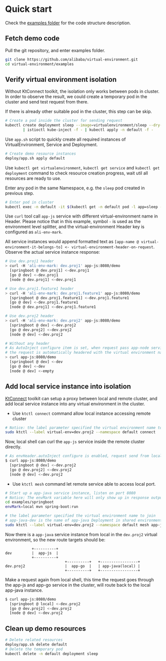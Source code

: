 # Quick start

Check the [examples folder](https://github.com/alibaba/virtual-environment/tree/master/examples) for the code structure description.

## Fetch demo code

Pull the git repository, and enter examples folder.

```bash
git clone https://github.com/alibaba/virtual-environment.git
cd virtual-environment/examples
```

## Verify virtual environment isolation

Without KtConnect toolkit, the isolation only works between pods in cluster. In order to observe the result, we could create a temporary pod in the cluster and send test request from there.

If there is already other suitable pod in the cluster, this step can be skip.

```bash
# Create a pod inside the cluster for sending request
kubectl create deployment sleep --image=virtualenvironment/sleep --dry-run -o yaml \
        | istioctl kube-inject -f - | kubectl apply -n default -f -
```

Use `app.sh` script to quickly create all required instances of VirtualEnvironment, Service and Deployment.

```bash
# Create demo resource instances
deploy/app.sh apply default
```

Use `kubectl get virtualenvironment`, `kubectl get service` and `kubectl get deployment` command to check resource creation progress, wait util all resources are ready to use.

Enter any pod in the same Namespace, e.g. the `sleep` pod created in previous step.

```bash
# Enter pod in cluster
kubectl exec -n default -it $(kubectl get -n default pod -l app=sleep -o jsonpath='{.items[0].metadata.name}') /bin/sh
```

Use `curl` tool call `app-js` service with different virtual-environment name in Header. Please notice that in this example, symbol `-` is used as the environment level splitter, and the virtual-environment Header key is configured as `ali-env-mark`.

All service instances would append formatted text as `[app-name @ virtual-environment-it-belongs-to] <- virtual-environment-header-on-request`. Observe the actual service instance response:

```bash
# Use dev.proj1 header
> curl -H 'ali-env-mark: dev.proj1' app-js:8080/demo
  [springboot @ dev.proj1] <-dev.proj1
  [go @ dev] <-dev.proj1
  [node @ dev.proj1] <-dev.proj1

# Use dev.proj1.feature1 header
> curl -H 'ali-env-mark: dev.proj1.feature1' app-js:8080/demo
  [springboot @ dev.proj1.feature1] <-dev.proj1.feature1
  [go @ dev] <-dev.proj1.feature1
  [node @ dev.proj1] <-dev.proj1.feature1

# Use dev.proj2 header
> curl -H 'ali-env-mark: dev.proj2' app-js:8080/demo
  [springboot @ dev] <-dev.proj2
  [go @ dev.proj2] <-dev.proj2
  [node @ dev] <-dev.proj2

# Without any header
# As AutoInject configure item is set, when request pass app-node service,
# the request is automatically headered with the virtual environment name where the Pod is located.
> curl app-js:8080/demo
  [springboot @ dev] <-dev
  [go @ dev] <-dev
  [node @ dev] <-empty
```

## Add local service instance into isolation

[KtConnect](https://github.com/alibaba/kt-connect) toolkit can setup a proxy between local and remote cluster, and add local service instance into any virtual environment in the cluster.

- Use `ktctl connect` command allow local instance accessing remote cluster

```bash
# Notice: the label parameter specified the virtual environment name to join
sudo ktctl --label virtual-env=dev.proj2 --namespace default connect
```

Now, local shell can curl the `app-js` service inside the remote cluster directly.

```bash
# As envHeader.autoInject configure is enabled, request send from local is appended virtual environment header automatically
$ curl app-js:8080/demo
  [springboot @ dev] <-dev.proj2
  [go @ dev.proj2] <-dev.proj2
  [node @ dev] <-dev.proj2
```

- Use `ktctl mesh` command let remote service able to access local port.

```bash
# Start up a app-java service instance, listen on port 8080
# Notice: The envMark variable here will only show up in response output, and has nothing to do with actual routing control
cd examples/springboot
envMark=local mvn spring-boot:run

# the label parameter specified the virtual environment name to join
# app-java-dev is the name of app-java Deployment in shared environment
sudo ktctl --label virtual-env=dev.proj2 --namespace default mesh app-java-dev --expose 8080
```

Now there is a `app-java` service instance from local in the `dev.proj2` virtual environment, so the new route targets should be:


```
            +----------+
dev         |  app-js  |
            +----------+
                           +----------+   +-----------------+
dev.proj2                  |  app-go  |   | app-java(local) |
                           +----------+   +-----------------+
```

Make a request again from local shell, this time the request goes through the app-js and app-go service in the cluster, will route back to the local app-java instance.

```bash
$ curl app-js:8080/demo
  [springboot @ local] <-dev.proj2
  [go @ dev.proj2] <-dev.proj2
  [node @ dev] <-dev.proj2
```

## Clean up demo resources

```bash
# Delete related resources
deploy/app.sh delete default
# Delete the temporary pod
kubectl delete -n default deployment sleep
```
